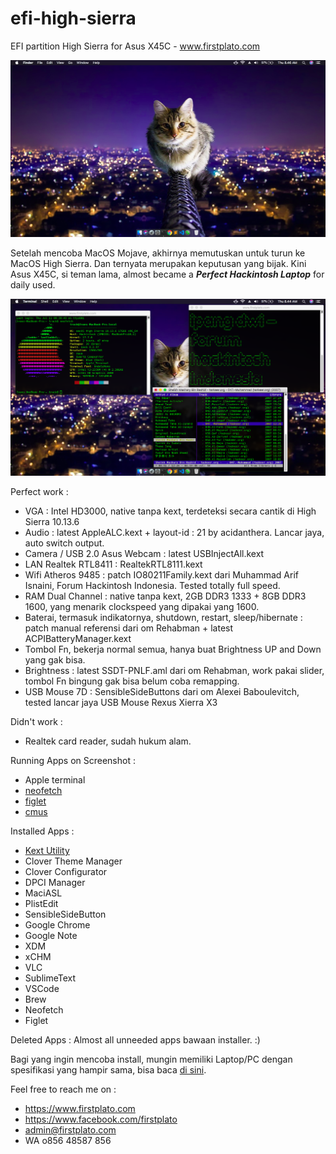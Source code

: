 # efi-high-sierra
EFI partition High Sierra for Asus X45C - www.firstplato.com

<img src="https://raw.githubusercontent.com/ipang-dwi/efi-high-sierra/master/ss/0.png"/>

Setelah mencoba MacOS Mojave, akhirnya memutuskan untuk turun ke MacOS High Sierra. Dan ternyata merupakan keputusan yang bijak. Kini Asus X45C, si teman lama, almost became a <b><i>Perfect Hackintosh Laptop</i></b> for daily used.

<img src="https://raw.githubusercontent.com/ipang-dwi/efi-high-sierra/master/ss/2.png"/>

Perfect work :
- VGA : Intel HD3000, native tanpa kext, terdeteksi secara cantik di High Sierra 10.13.6
- Audio : latest AppleALC.kext + layout-id : 21 by acidanthera. Lancar jaya, auto switch output.
- Camera / USB 2.0 Asus Webcam : latest USBInjectAll.kext
- LAN Realtek RTL8411 : RealtekRTL8111.kext
- Wifi Atheros 9485 : patch IO80211Family.kext dari Muhammad Arif Isnaini, Forum Hackintosh Indonesia. Tested totally full speed.
- RAM Dual Channel : native tanpa kext, 2GB DDR3 1333 + 8GB DDR3 1600, yang menarik clockspeed yang dipakai yang 1600.
- Baterai, termasuk indikatornya, shutdown, restart, sleep/hibernate : patch manual referensi dari om Rehabman + latest ACPIBatteryManager.kext
- Tombol Fn, bekerja normal semua, hanya buat Brightness UP and Down yang gak bisa.
- Brightness : latest SSDT-PNLF.aml dari om Rehabman, work pakai slider, tombol Fn bingung gak bisa belum coba remapping.
- USB Mouse 7D : SensibleSideButtons dari om Alexei Baboulevitch, tested lancar jaya USB Mouse Rexus Xierra X3

Didn't work :
- Realtek card reader, sudah hukum alam. 

Running Apps on Screenshot :
- Apple terminal
- <a href="https://github.com/dylanaraps/neofetch" target="blank">neofetch</a>
- <a href="http://www.figlet.org/" target="blank">figlet</a>
- <a href="https://cmus.github.io/" target="blank">cmus</a>

Installed Apps :
- <a href="http://cvad-mac.narod.ru/index/0-4" target="blank">Kext Utility</a>
- Clover Theme Manager
- Clover Configurator
- DPCI Manager
- MaciASL
- PlistEdit
- SensibleSideButton
- Google Chrome
- Google Note
- XDM
- xCHM
- VLC
- SublimeText
- VSCode
- Brew
- Neofetch
- Figlet

Deleted Apps :
Almost all unneeded apps bawaan installer. :)

Bagi yang ingin mencoba install, mungin memiliki Laptop/PC dengan spesifikasi yang hampir sama, bisa baca <a href="https://github.com/ipang-dwi/efi-high-sierra/wiki" target="blank">di sini</a>.

Feel free to reach me on :
- https://www.firstplato.com
- https://www.facebook.com/firstplato
- admin@firstplato.com
- WA o856 48587 856
